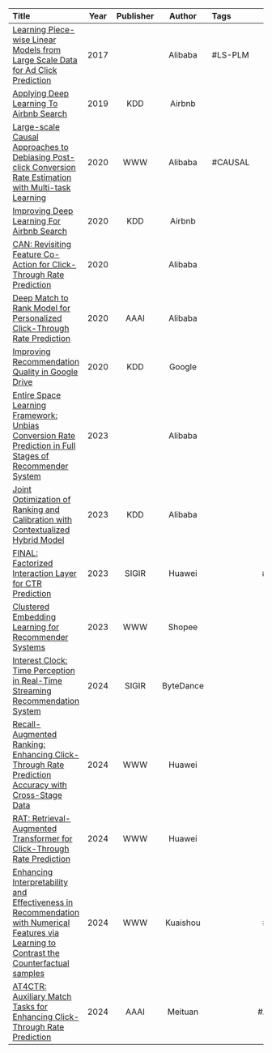 
| Title                                                                                                                                                                                                                                                                                                                                               | Year | Publisher |  Author   | Tags    |  Alias  |  Score   | IsRead |                                                     Notes                                                     | Remarks                                      |
| :-------------------------------------------------------------------------------------------------------------------------------------------------------------------------------------------------------------------------------------------------------------------------------------------------------------------------------------------------- | :--: | :-------: | :-------: | :------ | :-----: | :------: | :----: | :-----------------------------------------------------------------------------------------------------------: | -------------------------------------------- |
| [Learning Piece-wise Linear Models from Large Scale Data for Ad Click Prediction]([2017][Alibaba][MLR]%20Learning%20Piece-wise%20Linear%20Models%20from%20Large%20Scale%20Data%20for%20Ad%20Click%20Prediction.pdf)                                                                                                                                 | 2017 |           |  Alibaba  | #LS-PLM |  #MLR   | ⭐️⭐⭐️⭐⭐️ |   Y    | [论文解读](Learning%20Piece-wise%20Linear%20Models%20from%20Large%20Scale%20Data%20for%20Ad%20Click%20Prediction) | 深度学习前夜经典的**非线性**尝试                           |
| [Applying Deep Learning To Airbnb Search]([2019][Airbnb]%20Applying%20Deep%20Learning%20To%20Airbnb%20Search.pdf)                                                                                                                                                                                                                                   | 2019 |    KDD    |  Airbnb   |         |         | ⭐️⭐⭐️⭐⭐️ |   N    |                                                                                                               |                                              |
| [Large-scale Causal Approaches to Debiasing Post-click Conversion Rate Estimation with Multi-task Learning]([2020]%20Large-scale%20Causal%20Approaches%20to%20Debiasing%20Post-click%20Conversion%20Rate%20Estimation%20with%20Multi-task%20Learning.pdf)                                                                                           | 2020 |    WWW    |  Alibaba  | #CAUSAL |         | ⭐️⭐⭐️⭐⭐️ |   N    |                                                                                                               |                                              |
| [Improving Deep Learning For Airbnb Search]([2020][Airbnb]%20Improving%20Deep%20Learning%20For%20Airbnb%20Search.pdf)                                                                                                                                                                                                                               | 2020 |    KDD    |  Airbnb   |         |         |          |   N    |                                                                                                               |                                              |
| [CAN: Revisiting Feature Co-Action for Click-Through Rate Prediction]([2020][Alibaba][CAN]%20CAN%20-%20Revisiting%20Feature%20Co-Action%20for%20Click-Through%20Rate%20Prediction.pdf)                                                                                                                                                              | 2020 |           |  Alibaba  |         |  #CAN   | ⭐️⭐⭐️⭐⭐️ |   N    |                                                                                                               |                                              |
| [Deep Match to Rank Model for Personalized Click-Through Rate Prediction]([2020][Alibaba][DMR]%20Deep%20Match%20to%20Rank%20Model%20for%20Personalized%20Click-Through%20Rate%20Prediction.pdf)                                                                                                                                                     | 2020 |   AAAI    |  Alibaba  |         |  #DMR   | ⭐️⭐⭐️⭐⭐️ |   N    |                                                                                                               |                                              |
| [Improving Recommendation Quality in Google Drive]([2020][Google]%20Improving%20Recommendation%20Quality%20in%20Google%20Drive.pdf)                                                                                                                                                                                                                 | 2020 |    KDD    |  Google   |         |         |          |   N    |                                                                                                               |                                              |
| [Entire Space Learning Framework: Unbias Conversion Rate Prediction in Full Stages of Recommender System]([2023][Alibaba]%20Entire%20Space%20Learning%20Framework-%20Unbias%20Conversion%20Rate%20Prediction%20in%20Full%20Stages%20of%20Recommender%20System.pdf)                                                                                  | 2023 |           |  Alibaba  |         |         |          |   N    |                                                                                                               |                                              |
| [Joint Optimization of Ranking and Calibration with Contextualized Hybrid Model]([2023][Alibaba]%20Joint%20Optimization%20of%20Ranking%20and%20Calibration%20with%20Contextualized%20Hybrid%20Model.pdf)                                                                                                                                            | 2023 |    KDD    |  Alibaba  |         |         |          |   N    |                                                                                                               |                                              |
| [FINAL: Factorized Interaction Layer for CTR Prediction]([2023][Huawei][FINAL]%20FINAL-%20Factorized%20Interaction%20Layer%20for%20CTR%20Prediction.pdf)                                                                                                                                                                                            | 2023 |   SIGIR   |  Huawei   |         | #FINAL  |          |   N    |                                                                                                               | [参考](https://zhuanlan.zhihu.com/p/695885650) |
| [Clustered Embedding Learning for Recommender Systems]([2023][Shopee][CEL]%20Clustered%20Embedding%20Learning%20for%20Recommender%20Systems.pdf)                                                                                                                                                                                                    | 2023 |    WWW    |  Shopee   |         |  #CEL   |          |   N    |                                                                                                               |                                              |
| [Interest Clock: Time Perception in Real-Time Streaming Recommendation System]([2024][ByteDance]%20Interest%20Clock%20-%20Time%20Perception%20in%20Real-Time%20Streaming%20Recommendation%20System.pdf)                                                                                                                                             | 2024 |   SIGIR   | ByteDance |         |         |          |   N    |                                                                                                               |                                              |
| [Recall-Augmented Ranking: Enhancing Click-Through Rate Prediction Accuracy with Cross-Stage Data]([2024][Huawei][RAR]%20Recall-Augmented%20Ranking%20-%20Enhancing%20Click-Through%20Rate%20Prediction%20Accuracy%20with%20Cross-Stage%20Data.pdf)                                                                                                 | 2024 |    WWW    |  Huawei   |         |  #RAR   |          |   N    |                                                                                                               |                                              |
| [RAT: Retrieval-Augmented Transformer for Click-Through Rate Prediction]([2024][Huawei][RAT]%20RAT-%20Retrieval-Augmented%20Transformer%20for%20Click-Through%20Rate%20Prediction.pdf)                                                                                                                                                              | 2024 |    WWW    |  Huawei   |         |  #RAT   |          |   N    |                                                                                                               | [参考](https://zhuanlan.zhihu.com/p/690913912) |
| [Enhancing Interpretability and Effectiveness in Recommendation with Numerical Features via Learning to Contrast the Counterfactual samples]([2024][Kuaishou][CCSS]%20Enhancing%20Interpretability%20and%20Effectiveness%20in%20Recommendation%20with%20Numerical%20Features%20via%20Learning%20to%20Contrast%20the%20Counterfactual%20samples.pdf) | 2024 |    WWW    | Kuaishou  |         |  #CCSS  |          |   N    |                                                                                                               |                                              |
| [AT4CTR: Auxiliary Match Tasks for Enhancing Click-Through Rate Prediction]([2024][Meituan][AT4CTR]%20AT4CTR-%20Auxiliary%20Match%20Tasks%20for%20Enhancing%20Click-Through%20Rate%20Prediction.pdf)                                                                                                                                                | 2024 |   AAAI    |  Meituan  |         | #AT4CTR |          |   N    |                                                                                                               | [参考](https://zhuanlan.zhihu.com/p/693968431) |
